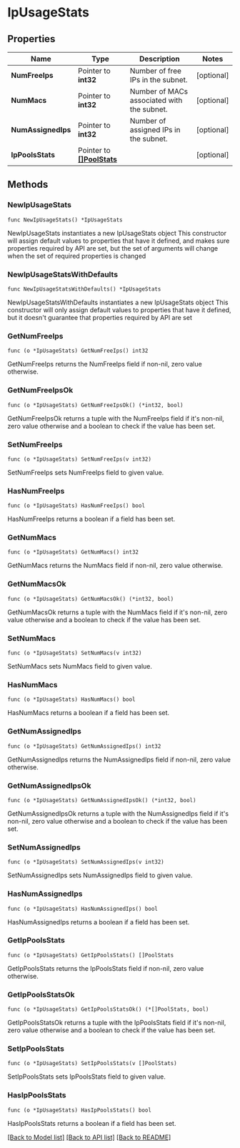 # IpUsageStats

## Properties

Name | Type | Description | Notes
------------ | ------------- | ------------- | -------------
**NumFreeIps** | Pointer to **int32** | Number of free IPs in the subnet. | [optional] 
**NumMacs** | Pointer to **int32** | Number of MACs associated with the subnet. | [optional] 
**NumAssignedIps** | Pointer to **int32** | Number of assigned IPs in the subnet. | [optional] 
**IpPoolsStats** | Pointer to [**[]PoolStats**](PoolStats.md) |  | [optional] 

## Methods

### NewIpUsageStats

`func NewIpUsageStats() *IpUsageStats`

NewIpUsageStats instantiates a new IpUsageStats object
This constructor will assign default values to properties that have it defined,
and makes sure properties required by API are set, but the set of arguments
will change when the set of required properties is changed

### NewIpUsageStatsWithDefaults

`func NewIpUsageStatsWithDefaults() *IpUsageStats`

NewIpUsageStatsWithDefaults instantiates a new IpUsageStats object
This constructor will only assign default values to properties that have it defined,
but it doesn't guarantee that properties required by API are set

### GetNumFreeIps

`func (o *IpUsageStats) GetNumFreeIps() int32`

GetNumFreeIps returns the NumFreeIps field if non-nil, zero value otherwise.

### GetNumFreeIpsOk

`func (o *IpUsageStats) GetNumFreeIpsOk() (*int32, bool)`

GetNumFreeIpsOk returns a tuple with the NumFreeIps field if it's non-nil, zero value otherwise
and a boolean to check if the value has been set.

### SetNumFreeIps

`func (o *IpUsageStats) SetNumFreeIps(v int32)`

SetNumFreeIps sets NumFreeIps field to given value.

### HasNumFreeIps

`func (o *IpUsageStats) HasNumFreeIps() bool`

HasNumFreeIps returns a boolean if a field has been set.

### GetNumMacs

`func (o *IpUsageStats) GetNumMacs() int32`

GetNumMacs returns the NumMacs field if non-nil, zero value otherwise.

### GetNumMacsOk

`func (o *IpUsageStats) GetNumMacsOk() (*int32, bool)`

GetNumMacsOk returns a tuple with the NumMacs field if it's non-nil, zero value otherwise
and a boolean to check if the value has been set.

### SetNumMacs

`func (o *IpUsageStats) SetNumMacs(v int32)`

SetNumMacs sets NumMacs field to given value.

### HasNumMacs

`func (o *IpUsageStats) HasNumMacs() bool`

HasNumMacs returns a boolean if a field has been set.

### GetNumAssignedIps

`func (o *IpUsageStats) GetNumAssignedIps() int32`

GetNumAssignedIps returns the NumAssignedIps field if non-nil, zero value otherwise.

### GetNumAssignedIpsOk

`func (o *IpUsageStats) GetNumAssignedIpsOk() (*int32, bool)`

GetNumAssignedIpsOk returns a tuple with the NumAssignedIps field if it's non-nil, zero value otherwise
and a boolean to check if the value has been set.

### SetNumAssignedIps

`func (o *IpUsageStats) SetNumAssignedIps(v int32)`

SetNumAssignedIps sets NumAssignedIps field to given value.

### HasNumAssignedIps

`func (o *IpUsageStats) HasNumAssignedIps() bool`

HasNumAssignedIps returns a boolean if a field has been set.

### GetIpPoolsStats

`func (o *IpUsageStats) GetIpPoolsStats() []PoolStats`

GetIpPoolsStats returns the IpPoolsStats field if non-nil, zero value otherwise.

### GetIpPoolsStatsOk

`func (o *IpUsageStats) GetIpPoolsStatsOk() (*[]PoolStats, bool)`

GetIpPoolsStatsOk returns a tuple with the IpPoolsStats field if it's non-nil, zero value otherwise
and a boolean to check if the value has been set.

### SetIpPoolsStats

`func (o *IpUsageStats) SetIpPoolsStats(v []PoolStats)`

SetIpPoolsStats sets IpPoolsStats field to given value.

### HasIpPoolsStats

`func (o *IpUsageStats) HasIpPoolsStats() bool`

HasIpPoolsStats returns a boolean if a field has been set.


[[Back to Model list]](../README.md#documentation-for-models) [[Back to API list]](../README.md#documentation-for-api-endpoints) [[Back to README]](../README.md)


